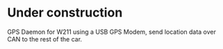 # Under construction

GPS Daemon for W211 using a USB GPS Modem, send location data over CAN to the rest of the car.
